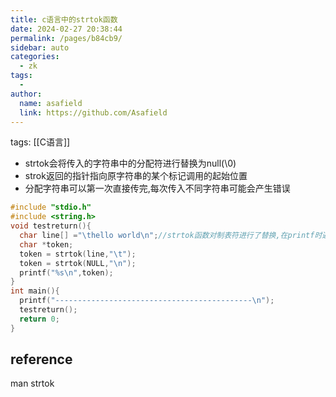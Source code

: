 ```yaml
---
title: c语言中的strtok函数
date: 2024-02-27 20:38:44
permalink: /pages/b84cb9/
sidebar: auto
categories:
  - zk
tags:
  - 
author: 
  name: asafield
  link: https://github.com/Asafield
---
```

tags: [[C语言]]

- strtok会将传入的字符串中的分配符进行替换为null(\\0)
- strok返回的指针指向原字符串的某个标记调用的起始位置
- 分配字符串可以第一次直接传完,每次传入不同字符串可能会产生错误
```c
#include "stdio.h"
#include <string.h>
void testreturn(){
  char line[] ="\thello world\n";//strtok函数对制表符进行了替换,在printf时遇到了\0,因些出现了错误,如果制表符前面有值就不会出现这种情况,即使有字符串中有连续的分隔符也不会出错
  char *token;
  token = strtok(line,"\t");
  token = strtok(NULL,"\n");
  printf("%s\n",token);
}
int main(){
  printf("--------------------------------------------\n");
  testreturn();
  return 0;
}
```
## reference
man strtok